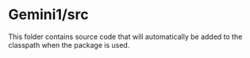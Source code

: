 # Gemini1/src

This folder contains source code that will automatically be added to the classpath when
the package is used.
